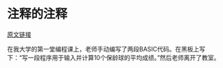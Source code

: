 # 注释的注释

[原文链接](https://97-things-every-x-should-know.gitbooks.io/97-things-every-programmer-should-know/content/en/thing_16/)

在我大学的第一堂编程课上，老师手动编写了两段BASIC代码。在黑板上写下：“写一段程序用于输入并计算10个保龄球的平均成绩。”然后老师离开了教室。
